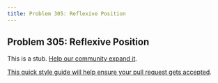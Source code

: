 ```yaml
---
title: Problem 305: Reflexive Position
---
```

## Problem 305: Reflexive Position

This is a stub. <a href='https://github.com/freecodecamp/guides/tree/master/src/pages/certifications/coding-interview-prep/project-euler/problem-305-reflexive-position/index.md' target='_blank' rel='nofollow'>Help our community expand it</a>.

<a href='https://github.com/freecodecamp/guides/blob/master/README.md' target='_blank' rel='nofollow'>This quick style guide will help ensure your pull request gets accepted</a>.

<!-- The article goes here, in GitHub-flavored Markdown. Feel free to add YouTube videos, images, and CodePen/JSBin embeds  -->
